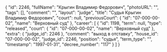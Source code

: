 {
    "id": 2246,
    "fullName": "Крыгин Владимир Федорович",
    "photoURL": "",
    "tags": [],
    "comment": "",
    "layout": "judge",
    "title": "Судья Крыгин Владимир Федорович",
    "court": null,
    "previousCourt": {
        "id": "07-000-00-02",
        "name": "Верховный суд"
    },
    "career": [
        {
            "id": 1198,
            "term": null,
            "type": "released",
            "court": {
                "id": "07-000-00-02",
                "name": "Верховный суд"
            },
            "extra": {
                "judge_id": 2246
            },
            "comment": "выход в отставку",
            "house_id": "07-000-00-02",
            "judge_id": 2246,
            "position": "судья",
            "term_type": "",
            "timestamp": "1997-01-31",
            "decree_number": "117"
        }
    ]
}